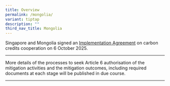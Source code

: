 ```yaml
---
title: Overview
permalink: /mongolia/
variant: tiptap
description: ""
third_nav_title: Mongolia
---
```

<p>Singapore and Mongolia signed an <a href="https://www.mti.gov.sg/Newsroom/Press-Releases/2025/10/Singapore-signs-Implementation-Agreement-on-carbon-credits-collaboration-with-Mongolia" rel="noopener nofollow" target="_blank"><u>Implementation Agreement</u></a> on
carbon credits cooperation on 6 October 2025.</p>
<p></p>
<hr>
<p>More details of the processes to seek Article 6 authorisation of the mitigation
activities and the mitigation outcomes, including required documents at
each stage will be published in due course.</p>
<p></p>
<hr>
<p></p>